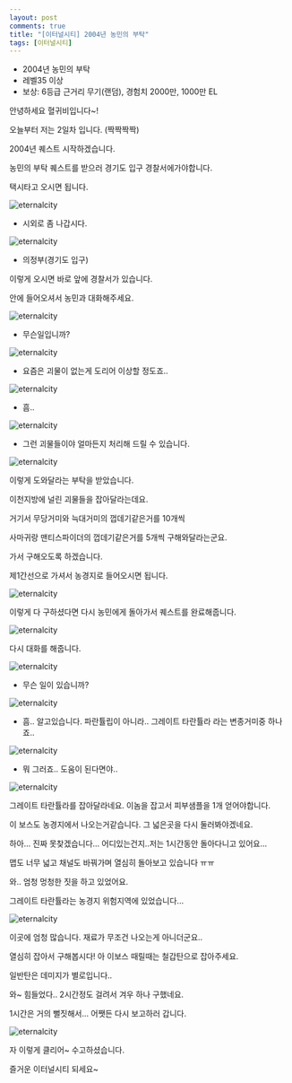 ```yaml
---
layout: post
comments: true
title: "[이터널시티] 2004년 농민의 부탁"
tags: [이터널시티]
---
```


- 2004년 농민의 부탁
- 레벨35 이상
- 보상: 6등급 근거리 무기(랜덤), 경험치 2000만, 1000만 EL

안녕하세요 혈귀비입니다~!

오늘부터 저는 2일차 입니다. (짝짝짝짝)

2004년 퀘스트 시작하겠습니다.

농민의 부탁 퀘스트를 받으러 경기도 입구 경찰서에가야합니다.

택시타고 오시면 됩니다.

![eternalcity](/assets/image/eternalcity/2004/001.PNG)

- 시외로 좀 나갑시다.

![eternalcity](/assets/image/eternalcity/2004/002.PNG)

- 의정부(경기도 입구)

이렇게 오시면 바로 앞에 경찰서가 있습니다.

안에 들어오셔서 농민과 대화해주세요.

![eternalcity](/assets/image/eternalcity/2004/003.PNG)

- 무슨일입니까?

![eternalcity](/assets/image/eternalcity/2004/004.PNG)

- 요즘은 괴물이 없는게 도리어 이상할 정도죠..

![eternalcity](/assets/image/eternalcity/2004/005.PNG)

- 흠..

![eternalcity](/assets/image/eternalcity/2004/006.PNG)

- 그런 괴물들이야 얼마든지 처리해 드릴 수 있습니다.

![eternalcity](/assets/image/eternalcity/2004/007.PNG)

이렇게 도와달라는 부탁을 받았습니다.

이천지방에 널린 괴물들을 잡아달라는데요.

거기서 무당거미와 늑대거미의 껍데기같은거를 10개씩

사마귀랑 맨티스파이더의 껍데기같은거를 5개씩 구해와달라는군요.

가서 구해오도록 하겠습니다.

제1간선으로 가셔서 농경지로 들어오시면 됩니다.

![eternalcity](/assets/image/eternalcity/2004/008.PNG)

이렇게 다 구하셨다면 다시 농민에게 돌아가서 퀘스트를 완료해줍니다.

![eternalcity](/assets/image/eternalcity/2004/009.PNG)

다시 대화를 해줍니다.

![eternalcity](/assets/image/eternalcity/2004/010.PNG)

- 무슨 일이 있습니까?

![eternalcity](/assets/image/eternalcity/2004/011.PNG)

- 흠.. 알고있습니다. 파란튤립이 아니라.. 그레이트 타란튤라 라는 변종거미중 하나죠..

![eternalcity](/assets/image/eternalcity/2004/012.PNG)

- 뭐 그러죠.. 도움이 된다면야..

![eternalcity](/assets/image/eternalcity/2004/013.PNG)

그레이트 타란튤라를 잡아달라네요. 이놈을 잡고서 피부샘플을 1개 얻어야합니다.

이 보스도 농경지에서 나오는거같습니다. 그 넓은곳을 다시 둘러봐야겠네요.

하아... 진짜 못찾겠습니다... 어디있는건지..저는 1시간동안 돌아다니고 있어요...

맵도 너무 넓고 채널도 바꿔가며 열심히 돌아보고 있습니다 ㅠㅠ

와.. 엄청 멍청한 짓을 하고 있었어요.

그레이트 타란튤라는 농경지 위험지역에 있었습니다...

![eternalcity](/assets/image/eternalcity/2004/014.PNG)

이곳에 엄청 많습니다. 재료가 무조건 나오는게 아니더군요..

열심히 잡아서 구해봅시다! 아 이보스 때릴때는 철갑탄으로 잡아주세요.

일반탄은 데미지가 별로입니다..

와~ 힘들었다.. 2시간정도 걸려서 겨우 하나 구했네요.

1시간은 거의 뻘짓해서... 어쨋든 다시 보고하러 갑니다.

![eternalcity](/assets/image/eternalcity/2004/015.PNG)

자 이렇게 클리어~ 수고하셨습니다.

즐거운 이터널시티 되세요~